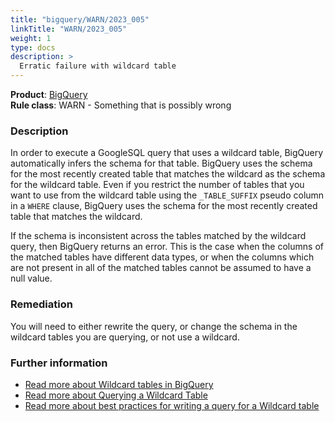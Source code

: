 ```yaml
---
title: "bigquery/WARN/2023_005"
linkTitle: "WARN/2023_005"
weight: 1
type: docs
description: >
  Erratic failure with wildcard table
---
```


**Product**: [BigQuery](https://cloud.google.com/bigquery)\
**Rule class**: WARN - Something that is possibly wrong

### Description

In order to execute a GoogleSQL query that uses a wildcard table, BigQuery automatically infers the schema for that table. BigQuery uses the schema for the most recently created table that matches the wildcard as the schema for the wildcard table. Even if you restrict the number of tables that you want to use from the wildcard table using the `_TABLE_SUFFIX` pseudo column in a `WHERE` clause, BigQuery uses the schema for the most recently created table that matches the wildcard.

If the schema is inconsistent across the tables matched by the wildcard query, then BigQuery returns an error. This is the case when the columns of the matched tables have different data types, or when the columns which are not present in all of the matched tables cannot be assumed to have a null value.

### Remediation

You will need to either rewrite the query, or change the schema in the wildcard tables you are querying, or not use a wildcard.

### Further information
- [Read more about Wildcard tables in BigQuery](https://cloud.google.com/bigquery/docs/querying-wildcard-tables)
- [Read more about Querying a Wildcard Table](https://cloud.google.com/bigquery/docs/reference/standard-sql/wildcard-table-reference)
- [Read more about best practices for writing a query for a Wildcard table](https://cloud.google.com/bigquery/docs/querying-wildcard-tables#schema_used_for_query_evaluation)
